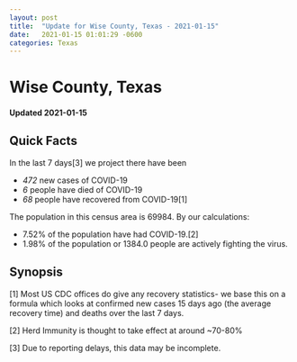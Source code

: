 ```yaml
---
layout: post
title:  "Update for Wise County, Texas - 2021-01-15"
date:   2021-01-15 01:01:29 -0600
categories: Texas
---
```


# Wise County, Texas
#### Updated 2021-01-15

## Quick Facts

In the last 7 days[3] we project there have been
- *472* new cases of COVID-19
- *6* people have died of COVID-19
- *68* people have recovered from COVID-19[1]

The population in this census area is 69984. By our calculations:
- 7.52% of the population have had COVID-19.[2]
- 1.98% of the population or 1384.0 people are actively fighting the virus.

## Synopsis




[1] Most US CDC offices do give any recovery statistics- we base this on a formula which looks at confirmed new cases
15 days ago (the average recovery time) and deaths over the last 7 days.

[2] Herd Immunity is thought to take effect at around ~70-80%

[3] Due to reporting delays, this data may be incomplete.
 
    